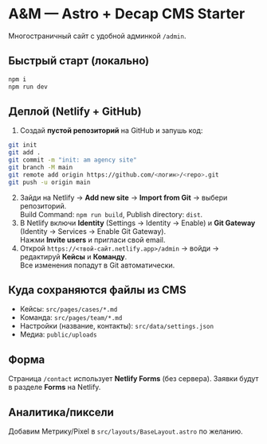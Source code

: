 # A&M — Astro + Decap CMS Starter

Многостраничный сайт с удобной админкой `/admin`.

## Быстрый старт (локально)
```bash
npm i
npm run dev
```

## Деплой (Netlify + GitHub)
1. Создай **пустой репозиторий** на GitHub и запушь код:
```bash
git init
git add .
git commit -m "init: am agency site"
git branch -M main
git remote add origin https://github.com/<логин>/<repo>.git
git push -u origin main
```
2. Зайди на Netlify → **Add new site** → **Import from Git** → выбери репозиторий.  
   Build Command: `npm run build`, Publish directory: `dist`.
3. В Netlify включи **Identity** (Settings → Identity → Enable) и **Git Gateway** (Identity → Services → Enable Git Gateway).  
   Нажми **Invite users** и пригласи свой email.
4. Открой `https://<твой-сайт.netlify.app>/admin` → войди → редактируй **Кейсы** и **Команду**.  
   Все изменения попадут в Git автоматически.

## Куда сохраняются файлы из CMS
- Кейсы: `src/pages/cases/*.md`  
- Команда: `src/pages/team/*.md`  
- Настройки (название, контакты): `src/data/settings.json`  
- Медиа: `public/uploads`

## Форма
Страница `/contact` использует **Netlify Forms** (без сервера). Заявки будут в разделе **Forms** на Netlify.

## Аналитика/пиксели
Добавим Метрику/Pixel в `src/layouts/BaseLayout.astro` по желанию.
